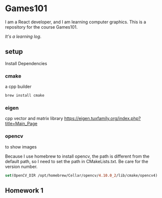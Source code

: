 # Games101

I am a React developer, and I am learning computer graphics. This is a repository for the course Games101.

_It's a learning log_.

## setup

Install Dependencies

### cmake
a cpp builder
```bash
brew install cmake
```

### eigen
cpp vector and matrix library
https://eigen.tuxfamily.org/index.php?title=Main_Page




### opencv
to show images

Because I use homebrew to install opencv, the path is different from the default path, so I need to set the path in CMakeLists.txt. Be care for the version number.
```cmake
set(OpenCV_DIR /opt/homebrew/Cellar/opencv/4.10.0_2/lib/cmake/opencv4)
```

## Homework 1
  
